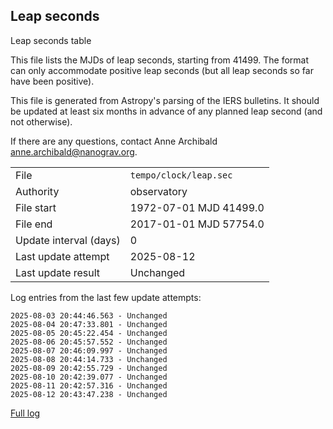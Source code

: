 
## Leap seconds

Leap seconds table

This file lists the MJDs of leap seconds, starting from 41499.
The format can only accommodate positive leap seconds (but all
leap seconds so far have been positive).

This file is generated from Astropy's parsing of the IERS
bulletins. It should be updated at least six months in advance
of any planned leap second (and not otherwise).

If there are any questions, contact Anne Archibald
<anne.archibald@nanograv.org>.

|     |     |
|:--- |:--- |
| File | `tempo/clock/leap.sec` |
| Authority | observatory |
| File start | 1972-07-01 MJD 41499.0 |
| File end | 2017-01-01 MJD 57754.0 |
| Update interval (days) | 0 |
| Last update attempt | 2025-08-12 |
| Last update result | Unchanged |

Log entries from the last few update attempts:
```
2025-08-03 20:44:46.563 - Unchanged
2025-08-04 20:47:33.801 - Unchanged
2025-08-05 20:45:22.454 - Unchanged
2025-08-06 20:45:57.552 - Unchanged
2025-08-07 20:46:09.997 - Unchanged
2025-08-08 20:44:14.733 - Unchanged
2025-08-09 20:42:55.729 - Unchanged
2025-08-10 20:42:39.077 - Unchanged
2025-08-11 20:42:57.316 - Unchanged
2025-08-12 20:43:47.238 - Unchanged
```
[Full log](https://raw.githubusercontent.com/ipta/pulsar-clock-corrections/main/log/tempo/clock/leap.sec.log)
